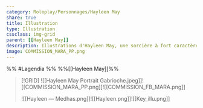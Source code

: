```yaml
---
category: Roleplay/Personnages/Hayleen May
share: true
title: Illustration
type: Illustration
cssclass: img-grid
parent: [[Hayleen May]]
description: Illustrations d'Hayleen May, une sorcière à fort caractère !
image: COMMISSION_MARA_PP.png
---
```


%% #Lagendia %%
%%[[Hayleen May]]%%
> [!GRID]
>![[Hayleen May Portrait Gabrioche.jpeg]]![[COMMISSION_MARA_PP.png]]![[COMMISSION_FB_MARA.png]]
>
>![[Hayleen — Medhas.png]]![[Hayleen.png]]![[Key_illu.png]]
